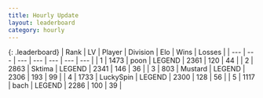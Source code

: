 ```yaml
---
title: Hourly Update
layout: leaderboard
category: hourly
---
```


{: .leaderboard}
| Rank | LV | Player | Division | Elo | Wins | Losses |
| --- | --- | --- | --- | --- | --- | --- |
| <span data-change="0">1</span> | 1473 | <span title="ID: 540690">poon</span> | LEGEND | <span data-change="0">2361</span> | <span data-change="0">120</span> | <span data-change="0">44</span> |
| <span data-change="0">2</span> | 2863 | <span title="ID: 353063">Sktima</span> | LEGEND | <span data-change="9">2341</span> | <span data-change="4">146</span> | <span data-change="1">36</span> |
| <span data-change="0">3</span> | 803 | <span title="ID: 611082">Mustard</span> | LEGEND | <span data-change="0">2306</span> | <span data-change="0">193</span> | <span data-change="0">99</span> |
| <span data-change="0">4</span> | 1733 | <span title="ID: 498412">LuckySpin</span> | LEGEND | <span data-change="0">2300</span> | <span data-change="0">128</span> | <span data-change="0">56</span> |
| <span data-change="0">5</span> | 1117 | <span title="ID: 281795">bach</span> | LEGEND | <span data-change="0">2286</span> | <span data-change="0">100</span> | <span data-change="0">39</span> |
